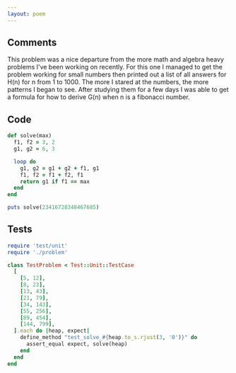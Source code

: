 ```yaml
---
layout: poem
---
```


## Comments

This problem was a nice departure from the more math and algebra heavy problems
I've been working on recently.  For this one I managed to get the problem
working for small numbers then printed out a list of all answers for H(n) for n
from 1 to 1000.  The more I stared at the numbers, the more patterns I began to
see.  After studying them for a few days I was able to get a formula for how to
derive G(n) when n is a fibonacci number.

## Code

```ruby
def solve(max)
  f1, f2 = 3, 2
  g1, g2 = 6, 3

  loop do
    g1, g2 = g1 + g2 + f1, g1
    f1, f2 = f1 + f2, f1
    return g1 if f1 == max
  end
end

puts solve(23416728348467685)
```

## Tests

```ruby
require 'test/unit'
require './problem'

class TestProblem < Test::Unit::TestCase
  [
    [5, 12],
    [8, 23],
    [13, 43],
    [21, 79],
    [34, 143],
    [55, 256],
    [89, 454],
    [144, 799],
  ].each do |heap, expect|
    define_method "test_solve_#{heap.to_s.rjust(3, '0')}" do
      assert_equal expect, solve(heap)
    end
  end
end
```
